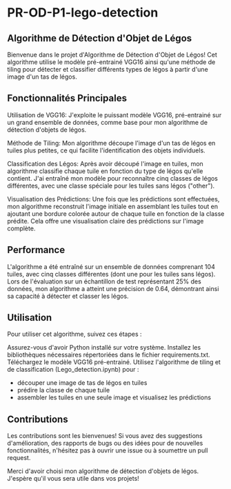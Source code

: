 # PR-OD-P1-lego-detection

## Algorithme de Détection d'Objet de Légos
Bienvenue dans le projet d'Algorithme de Détection d'Objet de Légos! Cet algorithme utilise le modèle pré-entrainé VGG16 ainsi qu'une méthode de tiling pour détecter et classifier différents types de légos à partir d'une image d'un tas de légos.

## Fonctionnalités Principales
Utilisation de VGG16: J'exploite le puissant modèle VGG16, pré-entrainé sur un grand ensemble de données, comme base pour mon algorithme de détection d'objets de légos.

Méthode de Tiling: Mon algorithme découpe l'image d'un tas de légos en tuiles plus petites, ce qui facilite l'identification des objets individuels.

Classification des Légos: Après avoir découpé l'image en tuiles, mon algorithme classifie chaque tuile en fonction du type de légos qu'elle contient. J'ai entraîné mon modèle pour reconnaître cinq classes de légos différentes, avec une classe spéciale pour les tuiles sans légos ("other").

Visualisation des Prédictions: Une fois que les prédictions sont effectuées, mon algorithme reconstruit l'image initiale en assemblant les tuiles tout en ajoutant une bordure colorée autour de chaque tuile en fonction de la classe prédite. Cela offre une visualisation claire des prédictions sur l'image complète.

## Performance
L'algorithme a été entraîné sur un ensemble de données comprenant 104 tuiles, avec cinq classes différentes (dont une pour les tuiles sans légos). Lors de l'évaluation sur un échantillon de test représentant 25% des données, mon algorithme a atteint une précision de 0.64, démontrant ainsi sa capacité à détecter et classer les légos.

## Utilisation
Pour utiliser cet algorithme, suivez ces étapes :

Assurez-vous d'avoir Python installé sur votre système.
Installez les bibliothèques nécessaires répertoriées dans le fichier requirements.txt.
Téléchargez le modèle VGG16 pré-entrainé.
Utilisez l'algorithme de tiling et de classification (Lego_detection.ipynb) pour :
- découper une image de tas de légos en tuiles 
- prédire la classe de chaque tuile
- assembler les tuiles en une seule image et visualisez les prédictions

## Contributions
Les contributions sont les bienvenues! Si vous avez des suggestions d'amélioration, des rapports de bugs ou des idées pour de nouvelles fonctionnalités, n'hésitez pas à ouvrir une issue ou à soumettre un pull request.

Merci d'avoir choisi mon algorithme de détection d'objets de légos. J'espère qu'il vous sera utile dans vos projets!